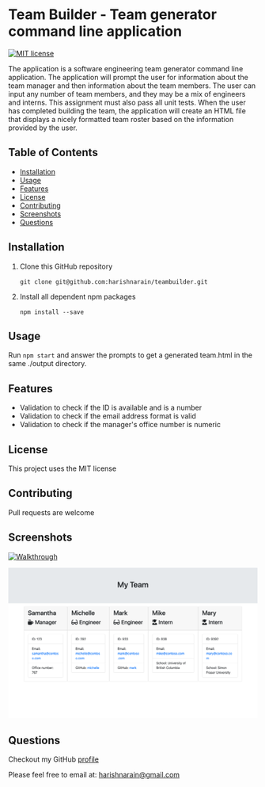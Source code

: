# Team Builder - Team generator command line application
[![MIT license](https://img.shields.io/badge/License-MIT-blue.svg)](https://opensource.org/licenses/MIT)

The application is a software engineering team generator command line application. The application will prompt the user for information about the team manager and then information about the team members. The user can input any number of team members, and they may be a mix of engineers and interns. This assignment must also pass all unit tests. When the user has completed building the team, the application will create an HTML file that displays a nicely formatted team roster based on the information provided by the user.

## Table of Contents
* [Installation](#installation)
* [Usage](#usage)
* [Features](#features)
* [License](#license)
* [Contributing](#contributing)
* [Screenshots](#screenshots)
* [Questions](#questions)

## Installation
1. Clone this GitHub repository

   ```
   git clone git@github.com:harishnarain/teambuilder.git
   ```

2. Install all dependent npm packages

   ```
   npm install --save
   ```


## Usage
Run `npm start` and answer the prompts to get a generated team.html in the same ./output directory.
## Features
* Validation to check if the ID is available and is a number
* Validation to check if the email address format is valid
* Validation to check if the manager's office number is numeric

## License
This project uses the MIT license
## Contributing
Pull requests are welcome
## Screenshots
[![Walkthrough](http://img.youtube.com/vi/jIA4_Vas8hA/3.jpg)](https://youtu.be/jIA4_Vas8hA)

![Screenshot](https://github.com/harishnarain/teambuilder/blob/master/Screenshot.png?raw=true)


## Questions
Checkout my GitHub [profile](https://github.com/harishnarain)

Please feel free to email at: <harishnarain@gmail.com>

